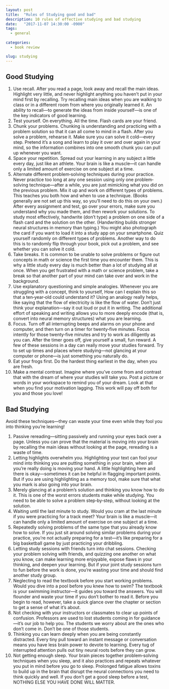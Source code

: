 ```yaml
---
layout: post
title:  "Rules of Studying good and bad"
description: 10 rules of effective studying and bad studying
date:   "2017-11-07 14:30:00 -0900"
tags:
  - general
 
categories:
  - book review

slug: studying
---
```


## Good Studying 
1. Use recall. After you read a page, look away and recall the main ideas. Highlight very little, and
never highlight anything you haven’t put in your mind first by recalling. Try recalling main ideas
when you are walking to class or in a different room from where you originally learned it. An ability
to recall—to generate the ideas from inside yourself—is one of the key indicators of good learning.
2. Test yourself. On everything. All the time. Flash cards are your friend.
3. Chunk your problems. Chunking is understanding and practicing with a problem solution so that it
can all come to mind in a flash. After you solve a problem, rehearse it. Make sure you can solve it
cold—every step. Pretend it’s a song and learn to play it over and over again in your mind, so the
information combines into one smooth chunk you can pull up whenever you want.
4. Space your repetition. Spread out your learning in any subject a little every day, just like an athlete.
Your brain is like a muscle—it can handle only a limited amount of exercise on one subject at a time.
5. Alternate different problem‐solving techniques during your practice. Never practice too long at
any one session using only one problem‐solving technique—after a while, you are just mimicking
what you did on the previous problem. Mix it up and work on different types of problems. This
teaches you both how and when to use a technique. (Books generally are not set up this way, so
you’ll need to do this on your own.) After every assignment and test, go over your errors, make sure
you understand why you made them, and then rework your solutions. To study most effectively,
handwrite (don’t type) a problem on one side of a flash card and the solution on the other.
(Handwriting builds stronger neural structures in memory than typing.) You might also photograph
the card if you want to load it into a study app on your smartphone. Quiz yourself randomly on
different types of problems. Another way to do this is to randomly flip through your book, pick out a
problem, and see whether you can solve it cold.
6. Take breaks. It is common to be unable to solve problems or figure out concepts in math or science
the first time you encounter them. This is why a little study every day is much better than a lot of
studying all at once. When you get frustrated with a math or science problem, take a break so that
another part of your mind can take over and work in the background.
7. Use explanatory questioning and simple analogies. Whenever you are struggling with a concept,
think to yourself, How can I explain this so that a ten‐year‐old could understand it? Using an analogy
really helps, like saying that the flow of electricity is like the flow of water. Don’t just think your
explanation—say it out loud or put it in writing. The additional effort of speaking and writing allows
you to more deeply encode (that is, convert into neural memory structures) what you are learning.
8. Focus. Turn off all interrupting beeps and alarms on your phone and computer, and then turn on a
timer for twenty‐five minutes. Focus intently for those twenty‐five minutes and try to work as
diligently as you can. After the timer goes off, give yourself a small, fun reward. A few of these
sessions in a day can really move your studies forward. Try to set up times and places where
studying—not glancing at your computer or phone—is just something you naturally do.
9. Eat your frogs first. Do the hardest thing earliest in the day, when you are fresh.
10. Make a mental contrast. Imagine where you’ve come from and contrast that with the dream of
where your studies will take you. Post a picture or words in your workspace to remind you of your
dream. Look at that when you find your motivation lagging. This work will pay off both for you and
those you love!

## Bad Studying 

Avoid these techniques—they can waste your time even while they fool you into thinking
you’re learning!
1. Passive rereading—sitting passively and running your eyes back over a page. Unless you can prove
that the material is moving into your brain by recalling the main ideas without looking at the page,
rereading is a waste of time.
2. Letting highlights overwhelm you. Highlighting your text can fool your mind into thinking you are
putting something in your brain, when all you’re really doing is moving your hand. A little
highlighting here and there is okay—sometimes it can be helpful in flagging important points. But if
you are using highlighting as a memory tool, make sure that what you mark is also going into your
brain.
3. Merely glancing at a problem’s solution and thinking you know how to do it. This is one of the
worst errors students make while studying. You need to be able to solve a problem step‐by‐step,
without looking at the solution.
4. Waiting until the last minute to study. Would you cram at the last minute if you were practicing for
a track meet? Your brain is like a muscle—it can handle only a limited amount of exercise on one
subject at a time.
5. Repeatedly solving problems of the same type that you already know how to solve. If you just sit
around solving similar problems during your practice, you’re not actually preparing for a test—it’s
like preparing for a big basketball game by just practicing your dribbling.
6. Letting study sessions with friends turn into chat sessions. Checking your problem solving with
friends, and quizzing one another on what you know, can make learning more enjoyable, expose
flaws in your thinking, and deepen your learning. But if your joint study sessions turn to fun before
the work is done, you’re wasting your time and should find another study group.
7. Neglecting to read the textbook before you start working problems. Would you dive into a pool
before you knew how to swim? The textbook is your swimming instructor—it guides you toward
the answers. You will flounder and waste your time if you don’t bother to read it. Before you begin
to read, however, take a quick glance over the chapter or section to get a sense of what it’s about.
8. Not checking with your instructors or classmates to clear up points of confusion. Professors are
used to lost students coming in for guidance—it’s our job to help you. The students we worry about
are the ones who don’t come in. Don’t be one of those students.
9. Thinking you can learn deeply when you are being constantly distracted. Every tiny pull toward an
instant message or conversation means you have less brain power to devote to learning. Every tug
of interrupted attention pulls out tiny neural roots before they can grow.
10. Not getting enough sleep. Your brain pieces together problem‐solving techniques when you sleep,
and it also practices and repeats whatever you put in mind before you go to sleep. Prolonged
fatigue allows toxins to build up in the brain that disrupt the neural connections you need to think
quickly and well. If you don’t get a good sleep before a test, NOTHING ELSE YOU HAVE DONE WILL
MATTER.
